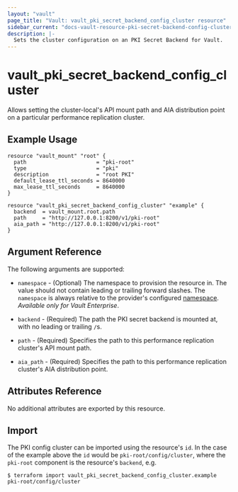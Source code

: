 ```yaml
---
layout: "vault"
page_title: "Vault: vault_pki_secret_backend_config_cluster resource"
sidebar_current: "docs-vault-resource-pki-secret-backend-config-cluster"
description: |-
  Sets the cluster configuration on an PKI Secret Backend for Vault.
---
```


# vault\_pki\_secret\_backend\_config\_cluster

Allows setting the cluster-local's API mount path and AIA distribution point on a particular performance replication cluster.

## Example Usage

```hcl
resource "vault_mount" "root" {
  path                      = "pki-root"
  type                      = "pki"
  description               = "root PKI"
  default_lease_ttl_seconds = 8640000
  max_lease_ttl_seconds     = 8640000
}

resource "vault_pki_secret_backend_config_cluster" "example" {
  backend  = vault_mount.root.path
  path     = "http://127.0.0.1:8200/v1/pki-root"
  aia_path = "http://127.0.0.1:8200/v1/pki-root"
}
```

## Argument Reference

The following arguments are supported:

* `namespace` - (Optional) The namespace to provision the resource in.
  The value should not contain leading or trailing forward slashes.
  The `namespace` is always relative to the provider's configured [namespace](/docs/providers/vault/index.html#namespace).
   *Available only for Vault Enterprise*.

* `backend` - (Required) The path the PKI secret backend is mounted at, with no leading or trailing `/`s.

* `path` - (Required) Specifies the path to this performance replication cluster's API mount path.

* `aia_path` - (Required) Specifies the path to this performance replication cluster's AIA distribution point.

## Attributes Reference

No additional attributes are exported by this resource.

## Import

The PKI config cluster can be imported using the resource's `id`. 
In the case of the example above the `id` would be `pki-root/config/cluster`, 
where the `pki-root` component is the resource's `backend`, e.g.

```
$ terraform import vault_pki_secret_backend_config_cluster.example pki-root/config/cluster
```
